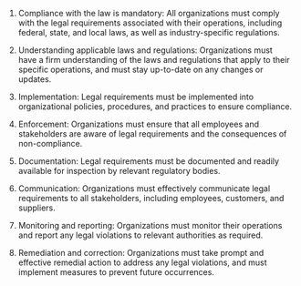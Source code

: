 1. Compliance with the law is mandatory: All organizations must comply with the legal requirements associated with their operations, including federal, state, and local laws, as well as industry-specific regulations.

2. Understanding applicable laws and regulations: Organizations must have a firm understanding of the laws and regulations that apply to their specific operations, and must stay up-to-date on any changes or updates.

3. Implementation: Legal requirements must be implemented into organizational policies, procedures, and practices to ensure compliance.

4. Enforcement: Organizations must ensure that all employees and stakeholders are aware of legal requirements and the consequences of non-compliance.

5. Documentation: Legal requirements must be documented and readily available for inspection by relevant regulatory bodies.

6. Communication: Organizations must effectively communicate legal requirements to all stakeholders, including employees, customers, and suppliers.

7. Monitoring and reporting: Organizations must monitor their operations and report any legal violations to relevant authorities as required.

8. Remediation and correction: Organizations must take prompt and effective remedial action to address any legal violations, and must implement measures to prevent future occurrences.